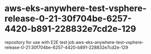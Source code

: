 # aws-eks-anywhere-test-vsphere-release-0-21-30f704be-6257-4420-b891-228832e7cd2e-129
repository for use with E2E test job aws-eks-anywhere-test-vsphere-release-0-21:30f704be-6257-4420-b891-228832e7cd2e-129
